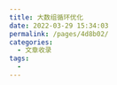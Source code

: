```yaml
---
title: 大数组循环优化
date: 2022-03-29 15:34:03
permalink: /pages/4d8b02/
categories:
  - 文章收录
tags:
  - 
---
```

